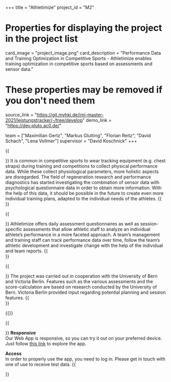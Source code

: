 
+++
title = "Athletimize"
project_id = "M2"

# Properties for displaying the project in the project list
card_image = "project_image.png"
card_description = "Performance Data and Training Optimization in Competitive Sports - Athletimize enables training optimization in competitive sports based on assessments and sensor data."

# These properties may be removed if you don't need them
source_link = "https://git.myhki.de/imi-master-2021/leistungstracker/-/tree/develop"
demo_link = "https://dev.pluto.ac0.de/"

team = ["Maximilian Gertz", "Markus Glutting", "Florian Reitz", "David Schach", "Lena Vollmer"]
supervisor = "David Koschnick"
+++


{{<section title="The Background">}}
It is common in competitive sports to wear tracking equipment (e.g. chest straps) during training and competitions to collect physical performance data. While these collect physiological parameters, more holistic aspects are disregarded.
The field of regeneration research and performance diagnostics has started investigating the combination of sensor data with psychological questionnaire data in order to obtain more information. With the help of this data, it should be possible in the future to create even more individual training plans, adapted to the individual needs of the athletes.
{{</section>}}


{{<section title="Where does Athletimize come in?">}}
Athletimize offers daily assessment questionnaires as well as session-specific assessments that allow athletic staff to analyze an individual athlete’s performance in a more faceted approach. A team’s management and training staff can track performance data over time, follow the team’s athletic development and investigate change with the help of the individual and team reports.
{{</section >}}

{{<section title="Research and Cooperation">}}
The project was carried out in cooperation with the University of Bern and Victoria Berlin.
Features such as the various assessments and the score-calculation are based on research conducted by the University of Bern.
Victoria Berlin provided input regarding potential planning and session features. 
{{</section >}}

{{<mediathek id="TODO">}}

{{<section title="Try it out">}}
**Responsive**\
Our Web App is responsive, so you can try it out on your preferred device. Just follow [this link](https://dev.pluto.ac0.de/) to explore the app.

**Access**\
In order to properly use the app, you need to log in. Please get in touch with one of use to receive test data.
{{</section>}}
